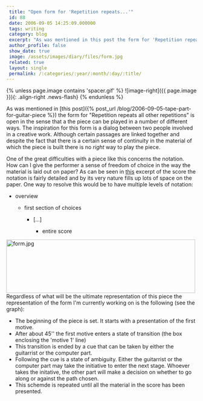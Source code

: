```yaml
---
 title: "Open form for 'Repetition repeats...'"
 id: 88
 date: 2006-09-05 14:25:09.000000
 tags: writing
 category: blog
 excerpt: "As was mentioned in this post the form for 'Repetition repeats all other repetitions' is open in the sense that a the piece can be played in a number of different ways. The inspiration for this form ..."
 author_profile: false
 show_date: true
 image: /assets/images/diary/files/form.jpg
 related: true
 layout: single
 permalink: /:categories/:year/:month/:day/:title/
---
```

{% unless page.image contains 'spacer.gif' %}
   ![image-right]({{ page.image }}){: .align-right .news-flash}
{% endunless %}

As was mentioned in [this post]({% post_url /blog/2006-09-05-tape-part-for-guitar-piece %}) the form for "Repetition repeats all
 other repetitions" is open in the sense that a the piece can be played in a number of different ways. The inspiration for this form is a dialog between two people involved in a creative work. Although certain passages are linked together and despite the fact that there is a certain sense of continuity in the material of which the piece is built there is no <em>right</em> way to play the piece.



One of the great difficulties with a piece like this concerns the notation. How can I give the performer a sense of freedom of choice in the way the material is laid out on paper? As can be seen in <a href="/assets/files/diary/repetition_excerpt1.jpg">this</a> excerpt of the score the notation is fairly detailed and by its very nature fills up lots of space on the paper. One way to resolve this would be to have multiple levels of notation:
<ul>
<li>overview</li>
<ul>
<li>first section of choices</li>
<ul>
<li>[...]</li>
<ul>
<li>entire score</li>
</ul>
</ul>
</ul>
</ul>




<a href="/assets/files/diary/form.jpg"><img alt="form.jpg" src="/assets/files/diary/form.jpg" width="500" height="142" border="0" /></a>
Regardless of what will be the ultimate representation of this piece the representation of the form I'm currently working on is the following (see the graph):
<ul>
<li>The beginning of the piece is set. It starts with a presentation of the first motive.</li>
<li>After about 45'' the first motive enters a state of transition (the box enclosing the 'motive 1' line)</li>
<li>This transition is ended by a cue that can be taken by either the guitarrist or the computer part.</li>
<li>Following the cue is a state of ambiguity. Either the guitarrist or the computer part may take the initiative to enter the next stage. Whoever takes the initative, the other part will make a decision on whether to go along or against the path chosen.</li>
<li>This schemde is repeated until all the material in the score has been presented.</li>
</ul>
